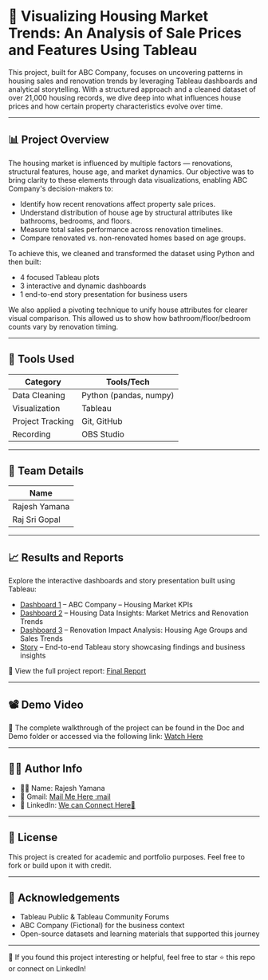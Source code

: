 # 🏡 Visualizing Housing Market Trends: An Analysis of Sale Prices and Features Using Tableau

This project, built for ABC Company, focuses on uncovering patterns in housing sales and renovation trends by leveraging Tableau dashboards and analytical storytelling. With a structured approach and a cleaned dataset of over 21,000 housing records, we dive deep into what influences house prices and how certain property characteristics evolve over time.

---

## 📊 Project Overview

The housing market is influenced by multiple factors — renovations, structural features, house age, and market dynamics. Our objective was to bring clarity to these elements through data visualizations, enabling ABC Company's decision-makers to:

- Identify how recent renovations affect property sale prices.
- Understand distribution of house age by structural attributes like bathrooms, bedrooms, and floors.
- Measure total sales performance across renovation timelines.
- Compare renovated vs. non-renovated homes based on age groups.

To achieve this, we cleaned and transformed the dataset using Python and then built:

- 4 focused Tableau plots
- 3 interactive and dynamic dashboards
- 1 end-to-end story presentation for business users

We also applied a pivoting technique to unify house attributes for clearer visual comparison. This allowed us to show how bathroom/floor/bedroom counts vary by renovation timing.

---

## 🚀 Tools Used

| Category         | Tools/Tech                      |
|------------------|----------------------------------|
| Data Cleaning    | Python (pandas, numpy)          |
| Visualization    | Tableau                         |
| Project Tracking | Git, GitHub                     |
| Recording        | OBS Studio                      |

---

## 👥 Team Details

| Name             |
|------------------|
| Rajesh Yamana    |
| Raj Sri Gopal    |

---
## 📈 Results and Reports

Explore the interactive dashboards and story presentation built using Tableau:

- [Dashboard 1]( https://public.tableau.com/app/profile/rajesh.112/viz/Dashboard\_1\_17511983647340/Dashboard1?publish=yes) – ABC Company – Housing Market KPIs
- [Dashboard 2](https://public.tableau.com/app/profile/rajesh.112/viz/Dashboard\_2\_17511988991290/Dashboard2?publish=yes) – Housing Data Insights: Market Metrics and Renovation Trends
- [Dashboard 3](https://public.tableau.com/app/profile/rajesh.112/viz/Dashboard_3_17511989917850/Dashboard3?publish=yes) – Renovation Impact Analysis: Housing Age Groups and Sales Trends
- [Story]( https://public.tableau.com/app/profile/rajesh.112/viz/Story\_17511991210020/Story1?publish=yes) – End-to-end Tableau story showcasing findings and business insights

📄 View the full project report: [Final Report](Doc%20and%20Demo/Final_Project_Report.pdf)

---
## 📽 Demo Video

🎥 The complete walkthrough of the project can be found in the Doc and Demo folder or accessed via the following link:
[Watch Here](https://drive.google.com/file/d/1MIOcxZiYDwI4gUQipy5Eh47-qv6yOpE_/view?usp=sharing)

---

## 👨‍💻 Author Info

- 🧑‍💻 Name: Rajesh Yamana  
- 📧 Gmail: [Mail Me Here :mail](mailto:yamanarajesh112@gmail.com)  
- 🔗 LinkedIn: [We can Connect Here🤝](https://www.linkedin.com/in/connect-rajesh-yamana/)

---


## 📜 License

This project is created for academic and portfolio purposes. Feel free to fork or build upon it with credit.

---

## 🙌 Acknowledgements

- Tableau Public & Tableau Community Forums  
- ABC Company (Fictional) for the business context  
- Open-source datasets and learning materials that supported this journey

---

📢 If you found this project interesting or helpful, feel free to star ⭐ this repo or connect on LinkedIn!

